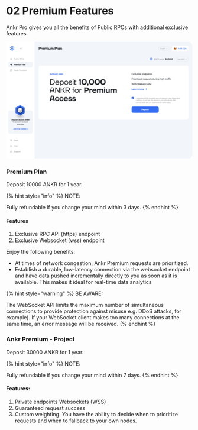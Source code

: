 # 02 Premium Features

Ankr Pro gives you all the benefits of Public RPCs with additional exclusive features.

![](../../.gitbook/assets/premium-plan.png)

### Premium Plan

Deposit 10000 ANKR for 1 year.&#x20;

{% hint style="info" %}
NOTE:&#x20;

Fully refundable if you change your mind within 3 days.
{% endhint %}

#### Features

1. Exclusive RPC API (https) endpoint&#x20;
2. Exclusive Websocket (wss) endpoint

Enjoy the following benefits:&#x20;

* At times of network congestion, Ankr Premium requests are prioritized.&#x20;
* Establish a durable, low-latency connection via the websocket endpoint and have data pushed incrementally directly to you as soon as it is available. This makes it ideal for real-time data analytics

{% hint style="warning" %}
BE AWARE:&#x20;

The WebSocket API limits the maximum number of simultaneous connections to provide protection against misuse e.g. DDoS attacks, for example). If your WebSocket client makes too many connections at the same time, an error message will be received.
{% endhint %}

### Ankr Premium - Project

Deposit 30000 ANKR for 1 year.

{% hint style="info" %}
NOTE:&#x20;

Fully refundable if you change your mind within 7 days.&#x20;
{% endhint %}

#### Features:&#x20;

1. Private endpoints Websockets (WSS)&#x20;
2. Guaranteed request success&#x20;
3. Custom weighting. You have the ability to decide when to prioritize requests and when to fallback to your own nodes.
